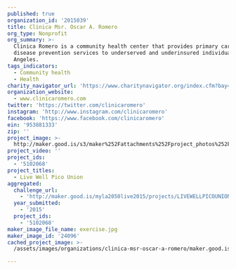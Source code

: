 ```yaml
---
published: true
organization_id: '2015039'
title: Clinica Msr. Oscar A. Romero
org_type: Nonprofit
org_summary: >-
  Clinica Romero is a community health center that provides primary care and
  disease prevention services to underserved and underinsured individuals in Los
  Angeles.
tags_indicators:
  - Community health
  - Health
charity_navigator_url: 'https://www.charitynavigator.org/index.cfm?bay=search.profile&ein=953881333'
organization_website:
  - www.clinicaromero.com
twitter: 'https://twitter.com/clinicaromero'
instagram: 'http://www.instagram.com/clinicaromero'
facebook: 'https://www.facebook.com/clinicaromero'
ein: '953881333'
zip: ''
project_image: >-
  http://maker.good.is/s3/maker%252Fattachments%252Fproject_photos%252Fimages%252F24096%252Fdisplay%252Fexercise.jpg=c570x385
project_video: ''
project_ids:
  - '5102068'
project_titles:
  - Live Well Pico Union
aggregated:
  challenge_url:
    - 'http://maker.good.is/myla2050live2015/projects/LIVEWELLPICOUNION.html'
  year_submitted:
    - '2015'
  project_ids:
    - '5102068'
maker_image_file_name: exercise.jpg
maker_image_id: '24096'
cached_project_image: >-
  /assets/images/organizations/clinica-msr-oscar-a-romero/maker.good.is/s3/maker%252Fattachments%252Fproject_photos%252Fimages%252F24096%252Fdisplay%252Fexercise.jpg=c570x385.jpg

---
```

